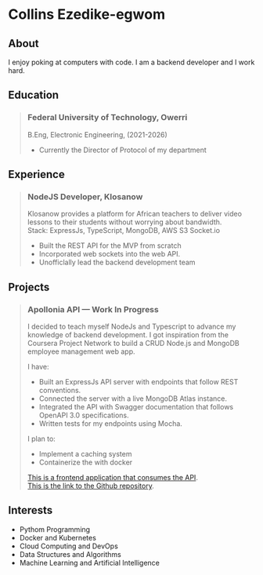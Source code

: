 # Collins Ezedike-egwom

## About

I enjoy poking at computers with code. I am a backend developer and I work hard.

## Education

> ### Federal University of Technology, Owerri
>
> B.Eng, Electronic Engineering, (2021-2026)
>
> - Currently the Director of Protocol of my department

## Experience

> ### NodeJS Developer, Klosanow  
>
> Klosanow provides a platform for African teachers to deliver video lessons to their students without worrying about bandwidth.  
> Stack: ExpressJs, TypeScript, MongoDB, AWS S3 Socket.io
>
> - Built the REST API for the MVP from scratch  
> - Incorporated web sockets into the web API.  
> - Unofficlally lead the backend development team

## Projects

> ### Apollonia API — Work In Progress
>
> I decided to teach myself NodeJs and Typescript to advance my knowledge of backend development. I got inspiration from the Coursera Project Network to build a CRUD Node.js and MongoDB employee management web app.  
>
> I have:
>
> - Built an ExpressJs API server with endpoints that follow REST conventions.  
> - Connected the server with a live MongoDB Atlas instance.  
> - Integrated the API with Swagger documentation that follows OpenAPI 3.0 specifications.  
> - Written tests for my endpoints using Mocha.
>
> I plan to:  
>
> - Implement a caching system
> - Containerize the with docker
>
> [This is a frontend application that consumes the API][Apollonia-Frontend Live Link].  
> [This is the link to the Github repository][Apollonia-API Github Repository].  

## Interests

- Pythom Programming
- Docker and Kubernetes
- Cloud Computing and DevOps
- Data Structures and Algorithms
- Machine Learning and Artificial Intelligence

[Apollonia-API Github Repository]: https://github.com/collinsezedike/apollonia-api
[Apollonia-Frontend Live Link]: https://collinsezedike.github.io/apollonia-frontend
